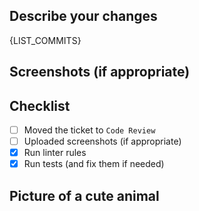 ## Describe your changes

{LIST_COMMITS}

## Screenshots (if appropriate)

## Checklist

- [ ] Moved the ticket to `Code Review`
- [ ] Uploaded screenshots (if appropriate)
- [x] Run linter rules
- [x] Run tests (and fix them if needed)

## Picture of a cute animal
